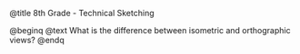 @title 8th Grade - Technical Sketching

@beginq
@text What is the difference between isometric and orthographic views?
@endq
